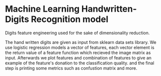 # Machine Learning Handwritten-Digits Recognition model
<p>Digits feature engineering used for the sake of dimensionality reduction.</p>
The hand written digits are given as input from sklearn data sets library.
We use  logistic regression models a vector of features,
each vector element is the return value of a feature function which recieved the image matrix as input.
Afterwards we plot features and combination of features to give an example of the feature's donation to the
classification quality.
and the final step is printing some metrics such as confustion matrix and more.
 
